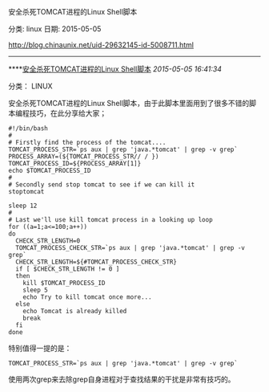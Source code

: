 安全杀死TOMCAT进程的Linux Shell脚本

分类: linux
日期: 2015-05-05

 

http://blog.chinaunix.net/uid-29632145-id-5008711.html

------

****[安全杀死TOMCAT进程的Linux Shell脚本]() *2015-05-05 16:41:34*

分类： LINUX

安全杀死TOMCAT进程的Linux Shell脚本，由于此脚本里面用到了很多不错的脚本编程技巧，在此分享给大家；

```
#!/bin/bash
#
# Firstly find the process of the tomcat....
TOMCAT_PROCESS_STR=`ps aux | grep 'java.*tomcat' | grep -v grep`
PROCESS_ARRAY=(${TOMCAT_PROCESS_STR// / })
TOMCAT_PROCESS_ID=${PROCESS_ARRAY[1]}
echo $TOMCAT_PROCESS_ID
#
# Secondly send stop tomcat to see if we can kill it
stoptomcat

sleep 12
#
# Last we'll use kill tomcat process in a looking up loop
for ((a=1;a<=100;a++))
do
  CHECK_STR_LENGTH=0
  TOMCAT_PROCESS_CHECK_STR=`ps aux | grep 'java.*tomcat' | grep -v grep`
  CHECK_STR_LENGTH=${#TOMCAT_PROCESS_CHECK_STR}
  if [ $CHECK_STR_LENGTH != 0 ]
  then
    kill $TOMCAT_PROCESS_ID
    sleep 5
    echo Try to kill tomcat once more...
  else
    echo Tomcat is already killed
    break
  fi
done
```

特别值得一提的是：

```
TOMCAT_PROCESS_STR=`ps aux | grep 'java.*tomcat' | grep -v grep` 
```

使用两次grep来去除grep自身进程对于查找结果的干扰是非常有技巧的。